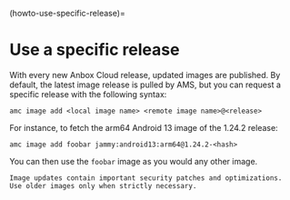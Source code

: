 (howto-use-specific-release)=
# Use a specific release

With every new Anbox Cloud release, updated images are published. By default, the latest image release is pulled by AMS, but you can request a specific release with the following syntax:

    amc image add <local image name> <remote image name>@<release>

For instance, to fetch the arm64 Android 13 image of the 1.24.2 release:

    amc image add foobar jammy:android13:arm64@1.24.2-<hash>

You can then use the `foobar` image as you would any other image.

```{important}
Image updates contain important security patches and optimizations. Use older images only when strictly necessary.
```
